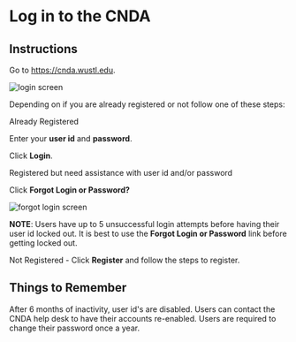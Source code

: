 # Log in to the CNDA

## **Instructions**
Go to https://cnda.wustl.edu.

![login screen](images/Logiin1.jpg)

Depending on if you are already registered or not follow one of these steps:

Already Registered

Enter your **user id** and **password**.

Click **Login**.

Registered but need assistance with user id and/or password

Click **Forgot Login or Password?**

![forgot login screen](images/Login2.jpg)

**NOTE**: Users have up to 5 unsuccessful login attempts before having their user id locked out. It is best to use the **Forgot Login or Password** link before getting locked out.

Not Registered - Click **Register** and follow the steps to register.

## **Things to Remember**
After 6 months of inactivity, user id's are disabled. Users can contact the CNDA help desk to have their accounts re-enabled.
Users are required to change their password once a year.
